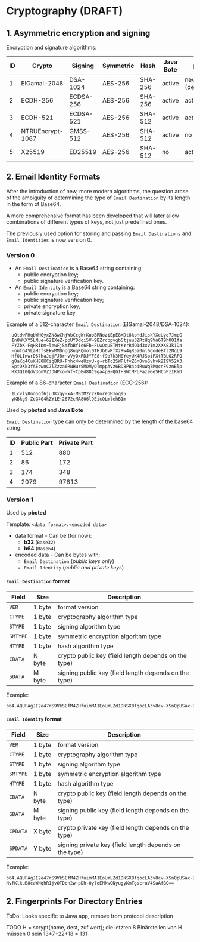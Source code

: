 # Cryptography (DRAFT)

## 1. Asymmetric encryption and signing

Encryption and signature algorithms:

| ID | Crypto           | Signing     | Symmetric | Hash    | Java Bote | pboted             |
|----|------------------|-------------|-----------|---------|-----------|--------------------|
| 1  | ElGamal-2048     | DSA-1024    | AES-256   | SHA-256 | active    | never (deprecated) |
| 2  | ECDH-256         | ECDSA-256   | AES-256   | SHA-256 | active    | active             |
| 3  | ECDH-521         | ECDSA-521   | AES-256   | SHA-512 | active    | active             |
| 4  | NTRUEncrypt-1087 | GMSS-512    | AES-256   | SHA-512 | active    | no                 |
| 5  | X25519           | ED25519     | AES-256   | SHA-512 | no        | active             |

## 2. Email Identity Formats

After the introduction of new, more modern algorithms, the question arose of the ambiguity of determining the type of `Email Destination` by its length in the form of Base64.  

A more comprehensive format has been developed that will later allow combinations of different types of keys, not just predefined ones.

The previously used option for storing and passing `Email Destinations` and `Email Identities` is now version 0.

### Version 0

- An `Email Destination` is a Base64 string containing:
    - public encryption key;
    - public signature verification key.
- An `Email Identity` is a Base64 string containing:
    - public encryption key;
    - public signature verification key;
    - private encryption key;
    - private signature key.

Example of a 512-character `Email Destination` (ElGamal-2048/DSA-1024):
  
```
  uQtdwFHqbWHGyxZN8wChjWbCcgWrKuoBRNoziEpE8XDt8koHdJiskYXeUyq7JmpG
  In8WKXY5LNue~62IXeZ-ppUYDdqi5V~9BZrcbpvgb5tjuu3ZRtHq9Vn6T9hOO1fa
  FYZbK-FqHRiKm~lewFjSmfbBf1e6Fb~FLwQqUBTMtKYrRdO1d3xVIm2XXK83k1Da
  -nufGASLaHJfsEkwMMDngg8uqRQmoj0THJb6vRfXzRw4qR5a0nj6dodeBfl2NgL9
  HfOLInwrD67haJqjFJ8r~vVyOxRDJYFE8~f9b7k3N0YeyUK4RJSoiPXtTBLQ2RFQ
  gOaKg4CuKHE0KCigBRU-Fhhc4weUzyU-g~rbTc2SWPlfvZ6n0voSvhvkZI9V52X3
  SptDXk3fAEcwnC7lZzza6RNHurSMDMyOTmppAVz6BD8PB4o4RuWq7MQcnF9znElp
  HX3Q10QdV3omVZJDNPxo-Wf~CpEd88C9ga4pS~QGIHSWtMPLFazeGeSHCnPzIRYD
```

Example of a 86-character `Email Destination` (ECC-256):

```
  1Lcvly8no5of6juJKxqy-xA-MStM2c2XKorepH1oqs5
  yKBkg9-ZcG4G4kZY1E~2672cMA806l9EicQLmlehB1m
```

Used by **pboted** and **Java Bote**

`Email Destination` type can only be determined by the length of the base64 string:

| ID | Public Part | Private Part |
|----|-------------|--------------|
| 1  | 512         | 880          |
| 2  | 86          | 172          |
| 3  | 174         | 348          |
| 4  | 2079        | 97813        |

### Version 1

Used by **pboted**

Template:
`<data format>.<encoded data>`

- data format - Can be (for now):
  - **b32** (`Base32`)
  - **b64** (`Base64`) 
- encoded data - Can be bytes with:
  - `Email Destination` (*public keys only*)
  - `Email Identity` (*public and private keys*)

#### `Email Destination` format

| Field    | Size   | Description                                           |
|----------|--------|-------------------------------------------------------|
| `VER`    | 1 byte | format version                                        |
| `CTYPE`  | 1 byte | cryptography algorithm type                           |
| `STYPE`  | 1 byte | signing algorithm type                                |
| `SMTYPE` | 1 byte | symmetric encryption algorithm type                   |
| `HTYPE`  | 1 byte | hash algorithm type                                   |
| `CDATA`  | N byte | crypto public key (field length depends on the type)  |
| `SDATA`  | M byte | signing public key (field length depends on the type) |

Example:

```
b64.AQUFAgJI2e47rS9VkSEfM4ZHfuimMA1EoUmLZd1DNSX8fqocLA3v8cv~XSnQpUSax~9Gs2cFH2rtNOZekhF4i2RQ7QOI
```

#### `Email Identity` format

| Field    | Size   | Description                                           |
|----------|--------|-------------------------------------------------------|
| `VER`    | 1 byte | format version                                        |
| `CTYPE`  | 1 byte | cryptography algorithm type                           |
| `STYPE`  | 1 byte | signing algorithm type                                |
| `SMTYPE` | 1 byte | symmetric encryption algorithm type                   |
| `HTYPE`  | 1 byte | hash algorithm type                                   |
| `CDATA`  | N byte | crypto public key (field length depends on the type)  |
| `SDATA`  | M byte | signing public key (field length depends on the type) |
| `CPDATA` | X byte | crypto private key (field length depends on the type) |
| `SPDATA` | Y byte | signing private key (field length depends on the type)|

Example:

```
b64.AQUFAgJI2e47rS9VkSEfM4ZHfuimMA1EoUmLZd1DNSX8fqocLA3v8cv~XSnQpUSax~9Gs2cFH2rtNOZekhF4i2RQ7QOISPTr4NDUvlFrAt3SfPtZe6iF-NvfKlkuB8caWNqhR1jvOTDon2w~pDh~0yloEMkwONyugyKmTgscruV4SaAfBQ==
```

## 2. Fingerprints For Directory Entries

ToDo: Looks specific to Java app, remove from protocol description

TODO
H = scrypt(name, dest, zuf.wert); die letzten 8 Binärstellen von H müssen 0 sein
13*7+22+18 = 131

